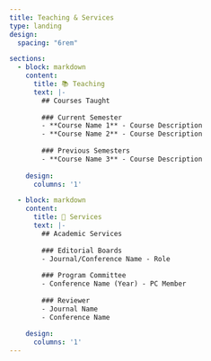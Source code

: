 ```yaml
---
title: Teaching & Services
type: landing
design:
  spacing: "6rem"

sections:
  - block: markdown
    content:
      title: 📚 Teaching
      text: |-
        ## Courses Taught
        
        ### Current Semester
        - **Course Name 1** - Course Description
        - **Course Name 2** - Course Description
        
        ### Previous Semesters
        - **Course Name 3** - Course Description
        
    design:
      columns: '1'

  - block: markdown
    content:
      title: 🔧 Services
      text: |-
        ## Academic Services
        
        ### Editorial Boards
        - Journal/Conference Name - Role
        
        ### Program Committee
        - Conference Name (Year) - PC Member
        
        ### Reviewer
        - Journal Name
        - Conference Name
        
    design:
      columns: '1'
---
```


